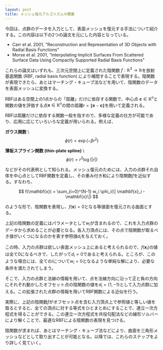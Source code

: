 ```yaml
---
layout: post
title: メッシュ復元アルゴリズムの概要
---
```


今回は、点群のデータを入力として、表面メッシュを復元する手法について紹介する。この内容は以下の2つの論文を元にした内容となっている。

* Carr et al. 2001, "Reconstruction and Representation of 3D Objects with Radial Basis Functions"
* Morse et al. 2001, "Interpolating Implicit Surfaces From Scattered Surface Data Using Compactly Supported Radial Basis Functions"

これらの論文はいずれも、三次元空間上に定義された陰関数 $f: \mathbb{R}^3 \rightarrow \mathbb{R}$を放射基底関数 (RBF, radial basis function) により補間することで表現する。陰関数が表現できたら、あとはマーチング・キューブ法などを用いて、陰関数のデータを表面メッシュに変換する。

RBFはある空間上の1点からの「距離」だけに依存する関数で、中心点 $\mathbf{c} \in \mathbb{R}^n$と関数の値を評価する点$\mathbf{x} \in \mathbb{R}^n$の間の距離$r = \| \mathbf{x} - \mathbf{c} \|$を用いて定義される。

RBFは距離だけに依存する関数一般を指すので、多様な定義の仕方が可能であり、応用に応じていろいろな定義が用いられる。例えば、

**ガウス関数** \\
$$
\phi(r) = \exp(-\beta r^2)
$$

**薄板スプライン関数 (thin-plate spline)** \\
$$
\phi(r) = r^2 \log(|r|)
$$

などがその代表例として知られる。メッシュ復元のためには、入力の点群それ自体を中心点としてRBF関数を定義し、その重み付き和により陰関数$f$を近似する。すなわち、

$$
f(\mathbf{x}) = \sum_{i=0}^{N-1} w_i \phi_i(\| \mathbf{x}_i - \mathbf{x}\|)
$$

のような形で、陰関数を表現し、$f(\mathbf{x}) = 0$となる等値面を復元される曲面とする。

上記の陰関数の定義にはパラメータとして$w_i$が含まれるので、これを入力点群のデータから求めることが必要となる。各入力頂点には、その点で陰関数が取るべき値がいくつになるのかを表す参照値$d_i$を与えておく。

この時、入力の点群は欲しい表面メッシュ上にあると考えられるので、$f(\mathbf{x}_i)$の値は全て0になるべきで、したがって$d_i = 0$であると考えられる。ところが、このような場合には、全ての$i$について$w_i = 0$となるような単純な解により、必要な条件を満たされてしまう。

そこで、入力の点群と法線の情報を用いて、点を法線方向に沿って正と負の方向にそれぞれ動かしたオフセット点の陰関数の値を$d_i = \{ 1, -1\}$として入力点群に加える。この拡張された点群の情報を用いてRBF関数による近似を行う。

実際に、上記の陰関数$f$がオフセット点を含む入力頂点上で参照値と等しい値を取るとすると、全ての頂点に対する等式をひとまとめにすることで、連立一次方程式を得ることができる。この連立一次方程式を共役勾配法などの線形ソルバーにより解くことで、最適なRBFによる陰関数の表現を見つける。

陰関数が求まれば、あとはマーチング・キューブ法などにより、曲面を三角形メッシュなどとして取り出すことが可能となる。以降では、これらのステップをより詳しく見ていく。
